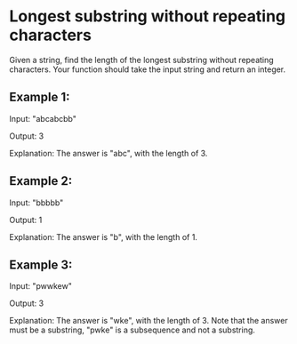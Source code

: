 # Longest substring without repeating characters

Given a string, find the length of the longest substring without repeating characters. Your function should take the input string and return an integer.

## Example 1:

Input: "abcabcbb"

Output: 3

Explanation: The answer is "abc", with the length of 3.

## Example 2:

Input: "bbbbb"

Output: 1

Explanation: The answer is "b", with the length of 1.

## Example 3:

Input: "pwwkew"

Output: 3

Explanation: The answer is "wke", with the length of 3.
             Note that the answer must be a substring, "pwke" is a subsequence and not a substring.
